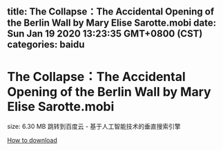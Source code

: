 
title: The Collapse：The Accidental Opening of the Berlin Wall by Mary Elise Sarotte.mobi
date: Sun Jan 19 2020 13:23:35 GMT+0800 (CST)    
categories: baidu
---

# The Collapse：The Accidental Opening of the Berlin Wall by Mary Elise Sarotte.mobi
size: 6.30 MB
 跳转到百度云 - 基于人工智能技术的垂直搜索引擎
 

[How to download](https://bpcam.bemobtrk.com/go/2ceec3aa-1ca2-46d6-b9ff-aaa5c184517c?jno=908)